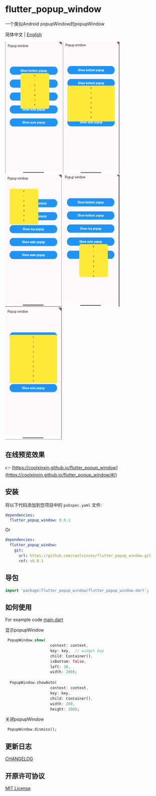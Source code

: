 # flutter_popup_window

一个类似Android popupWindow的popupWindow

简体中文 | [English](./README.md)

<img src="https://github.com/coolxinxin/flutter_popup_window/blob/main/screenshot/bottom1.png" width="180" height="420" /> <img src="https://github.com/coolxinxin/flutter_popup_window/blob/main/screenshot/bottom2.png" width="180" height="420" /> <img src="https://github.com/coolxinxin/flutter_popup_window/blob/main/screenshot/top.png" width="180" height="420" /> <img src="https://github.com/coolxinxin/flutter_popup_window/blob/main/screenshot/auto1.png" width="180" height="420" /> <img src="https://github.com/coolxinxin/flutter_popup_window/blob/main/screenshot/auto2.png" width="180" height="420" />

## 在线预览效果

👉 [https://coolxinxin.github.io/flutter_popup_window](https://coolxinxin.github.io/flutter_popup_window/#/)

## 安装

将以下代码添加到您项目中的 `pubspec.yaml` 文件:

```yaml
dependencies:
  flutter_popup_window: 0.0.1
```

Or

```yaml
dependencies:
  flutter_popup_window:
    git:
      url: https://github.com/coolxinxin/flutter_popup_window.git
      ref: v0.0.1
```

## 导包

```dart
import 'package:flutter_popup_window/flutter_popup_window.dart';
```

## 如何使用

For example code [main.dart](https://github.com/coolxinxin/flutter_popup_window/blob/main/example/lib/main.dart)

显示popupWindow

```dart
 PopupWindow.show(
                    context: context,
                    key: key,  // widget key
                    child: Container(),
                    isBottom: false,
                    left: 30,
                    width: 200);

  PopupWindow.showAuto(
                    context: context,
                    key: key,
                    child: Container(),
                    width: 200,
                    height: 200);
```

关闭popupWindow

```dart
 PopupWindow.dismiss();
```

## 更新日志

[CHANGELOG](./CHANGELOG.md)

## 开原许可协议

[MIT License](./LICENSE)

